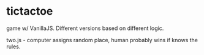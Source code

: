 # tictactoe
game w/ VanillaJS. Different versions based on different logic.

two.js - computer assigns random place, human probably wins if knows the rules.

